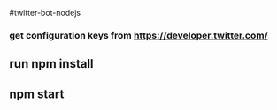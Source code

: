 #twitter-bot-nodejs

### get configuration keys from https://developer.twitter.com/
## run npm install
## npm start